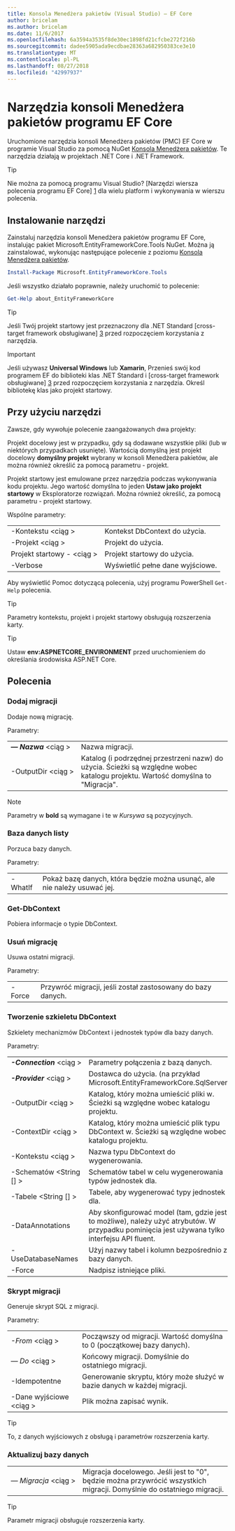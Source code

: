 ```yaml
---
title: Konsola Menedżera pakietów (Visual Studio) — EF Core
author: bricelam
ms.author: bricelam
ms.date: 11/6/2017
ms.openlocfilehash: 6a3594a3535f8de30ec1898fd21cfcbe272f216b
ms.sourcegitcommit: dadee5905ada9ecdbae28363a682950383ce3e10
ms.translationtype: MT
ms.contentlocale: pl-PL
ms.lasthandoff: 08/27/2018
ms.locfileid: "42997937"
---
```

<a name="ef-core-package-manager-console-tools"></a>Narzędzia konsoli Menedżera pakietów programu EF Core
=====================================
Uruchomione narzędzia konsoli Menedżera pakietów (PMC) EF Core w programie Visual Studio za pomocą NuGet [Konsola Menedżera pakietów][2].
Te narzędzia działają w projektach .NET Core i .NET Framework.

> [!TIP]
> Nie można za pomocą programu Visual Studio? [Narzędzi wiersza polecenia programu EF Core] [ 1] dla wielu platform i wykonywania w wierszu polecenia.

<a name="installing-the-tools"></a>Instalowanie narzędzi
--------------------
Zainstaluj narzędzia konsoli Menedżera pakietów programu EF Core, instalując pakiet Microsoft.EntityFrameworkCore.Tools NuGet.
Można ją zainstalować, wykonując następujące polecenie z poziomu [Konsola Menedżera pakietów][2].

``` powershell
Install-Package Microsoft.EntityFrameworkCore.Tools
```

Jeśli wszystko działało poprawnie, należy uruchomić to polecenie:

``` powershell
Get-Help about_EntityFrameworkCore
```
> [!TIP]
> Jeśli Twój projekt startowy jest przeznaczony dla .NET Standard [cross-target framework obsługiwane] [ 3] przed rozpoczęciem korzystania z narzędzia.

> [!IMPORTANT]
> Jeśli używasz **Universal Windows** lub **Xamarin**, Przenieś swój kod programem EF do biblioteki klas .NET Standard i [cross-target framework obsługiwane] [ 3] przed rozpoczęciem korzystania z narzędzia. Określ bibliotekę klas jako projekt startowy.

<a name="using-the-tools"></a>Przy użyciu narzędzi
---------------
Zawsze, gdy wywołuje polecenie zaangażowanych dwa projekty:

Projekt docelowy jest w przypadku, gdy są dodawane wszystkie pliki (lub w niektórych przypadkach usunięte). Wartością domyślną jest projekt docelowy **domyślny projekt** wybrany w konsoli Menedżera pakietów, ale można również określić za pomocą parametru - projekt.

Projekt startowy jest emulowane przez narzędzia podczas wykonywania kodu projektu. Jego wartość domyślna to jeden **Ustaw jako projekt startowy** w Eksploratorze rozwiązań. Można również określić, za pomocą parametru - projekt startowy.

Wspólne parametry:

|                           |                             |
|:--------------------------|:----------------------------|
| -Kontekstu \<ciąg >        | Kontekst DbContext do użycia.       |
| -Projekt \<ciąg >        | Projekt do użycia.         |
| Projekt startowy - \<ciąg > | Projekt startowy do użycia. |
| -Verbose                  | Wyświetlić pełne dane wyjściowe.        |

Aby wyświetlić Pomoc dotyczącą polecenia, użyj programu PowerShell `Get-Help` polecenia.

> [!TIP]
> Parametry kontekstu, projekt i projekt startowy obsługują rozszerzenia karty.

> [!TIP]
> Ustaw **env:ASPNETCORE_ENVIRONMENT** przed uruchomieniem do określania środowiska ASP.NET Core.

<a name="commands"></a>Polecenia
--------

### <a name="add-migration"></a>Dodaj migracji

Dodaje nową migrację.

Parametry:

|                                   |                                                                                                                  |
|:----------------------------------|:-----------------------------------------------------------------------------------------------------------------|
| ***— Nazwa*** \<ciąg >             | Nazwa migracji.                                                                                       |
| <nobr>-OutputDir \<ciąg ></nobr> | Katalog (i podrzędnej przestrzeni nazw) do użycia. Ścieżki są względne wobec katalogu projektu. Wartość domyślna to "Migracja". |

> [!NOTE]
> Parametry w **bold** są wymagane i te w *Kursywa* są pozycyjnych.

### <a name="drop-database"></a>Baza danych listy

Porzuca bazy danych.

Parametry:

|         |                                                          |
|:--------|:---------------------------------------------------------|
| -WhatIf | Pokaż bazę danych, która będzie można usunąć, ale nie należy usuwać jej. |

### <a name="get-dbcontext"></a>Get-DbContext

Pobiera informacje o typie DbContext.

### <a name="remove-migration"></a>Usuń migrację

Usuwa ostatni migracji.

Parametry:

|        |                                                              |
|:-------|:-------------------------------------------------------------|
| -Force | Przywróć migracji, jeśli został zastosowany do bazy danych. |

### <a name="scaffold-dbcontext"></a>Tworzenie szkieletu DbContext

Szkielety mechanizmów DbContext i jednostek typów dla bazy danych.

Parametry:

|                                          |                                                                                                  |
|:-----------------------------------------|:-------------------------------------------------------------------------------------------------|
| <nobr>***-Connection*** \<ciąg ></nobr> | Parametry połączenia z bazą danych.                                                           |
| ***-Provider*** \<ciąg >                | Dostawca do użycia. (na przykład Microsoft.EntityFrameworkCore.SqlServer)                      |
| -OutputDir \<ciąg >                     | Katalog, który można umieścić pliki w. Ścieżki są względne wobec katalogu projektu.                      |
| -ContextDir \<ciąg >                    | Katalog, który można umieścić plik typu DbContext w. Ścieżki są względne wobec katalogu projektu.             |
| -Kontekstu \<ciąg >                       | Nazwa typu DbContext do wygenerowania.                                                           |
| -Schematów \<String [] >                     | Schematów tabel w celu wygenerowania typów jednostek dla.                                              |
| -Tabele \<String [] >                      | Tabele, aby wygenerować typy jednostek dla.                                                         |
| -DataAnnotations                         | Aby skonfigurować model (tam, gdzie jest to możliwe), należy użyć atrybutów. W przypadku pominięcia jest używana tylko interfejsu API fluent. |
| -UseDatabaseNames                        | Użyj nazwy tabel i kolumn bezpośrednio z bazy danych.                                           |
| -Force                                   | Nadpisz istniejące pliki.                                                                        |

### <a name="script-migration"></a>Skrypt migracji

Generuje skrypt SQL z migracji.

Parametry:

|                   |                                                                    |
|:------------------|:-------------------------------------------------------------------|
| *-From* \<ciąg > | Począwszy od migracji. Wartość domyślna to 0 (początkowej bazy danych).      |
| *— Do* \<ciąg >   | Końcowy migracji. Domyślnie do ostatniego migracji.              |
| -Idempotentne       | Generowanie skryptu, który może służyć w bazie danych w każdej migracji. |
| -Dane wyjściowe \<ciąg > | Plik można zapisać wynik.                                   |

> [!TIP]
> To, z danych wyjściowych z obsługą i parametrów rozszerzenia karty.

### <a name="update-database"></a>Aktualizuj bazy danych

|                                     |                                                                                                |
|:------------------------------------|:-----------------------------------------------------------------------------------------------|
| <nobr>*— Migracja* \<ciąg ></nobr> | Migracja docelowego. Jeśli jest to "0", będzie można przywrócić wszystkich migracji. Domyślnie do ostatniego migracji. |

> [!TIP]
> Parametr migracji obsługuje rozszerzenia karty.


  [1]: dotnet.md
  [2]: https://docs.microsoft.com/nuget/tools/package-manager-console
  [3]: index.md#frameworks
